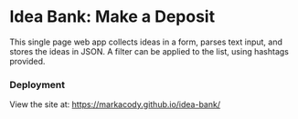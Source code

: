 # Idea Bank: Make a Deposit

This single page web app collects ideas in a form, parses text input, and stores the ideas in JSON. A filter can be applied to the list, using hashtags provided.

### Deployment

View the site at: https://markacody.github.io/idea-bank/
